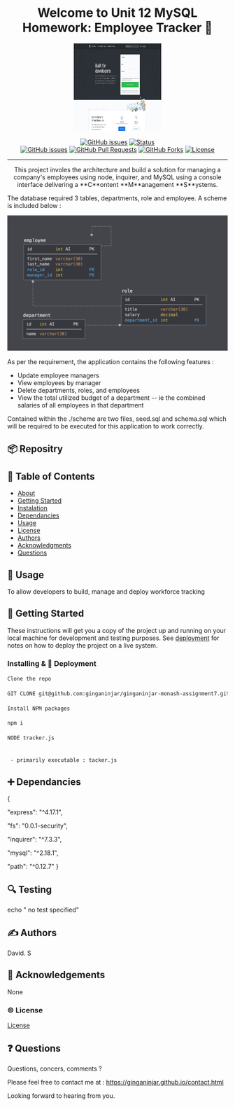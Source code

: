 <h1 align="center">Welcome to Unit 12 MySQL Homework: Employee Tracker 👋</h1>

  <p align="center">
  <a href="www.github.com" rel="noopener">
 <img width=200px height=200px src="./siteimg.jpeg" alt="Unit 12 MySQL Homework: Employee Tracker logo"></a>
</p>


<div align="center">

  [![GitHub issues](https://img.shields.io/github/followers/ginganinjar?label=Follow)](/issues)
  [![Status](https://img.shields.io/badge/status-active-success.svg)]()  
  [![GitHub issues](https://img.shields.io/github/issues/ginganinjar/monash-assignment-12)](/issues)
  [![GitHub Pull Requests](	https://img.shields.io/github/issues-pr/ginganinjar/monash-assignment-12)]()
  [![GitHub Forks](	https://img.shields.io/github/forks/ginganinjar/monash-assignment-12?label=Fork)]()
  [![License](https://img.shields.io/badge/license-MIT-blue.svg)](https://opensource.org/licenses/mit-license.php)

</div>

---

<p align="center">  This project involes the architecture and build a solution for managing a company's employees using node, inquirer, and MySQL using a console interface delivering a **C**ontent **M**anagement **S**ystems.

The database required 3 tables, departments, role and employee. A scheme is included below :

![Database Schema](Assets/schema.png)

As per the requirement, the application contains the following features :
 
  * Update employee managers
  * View employees by manager
  * Delete departments, roles, and employees
  * View the total utilized budget of a department -- ie the combined salaries of all employees in that department

Contained within the ./scheme are two files, seed.sql and schema.sql which will be required to be executed for this application to work correctly.


</p>

## :package: Repositry
[<repositry>](https://github.com/ginganinjar/monash-assignment-12)

## 📝 Table of Contents
- [About](#about)
- [Getting Started](#getting_started)
- [Instalation](#deployment)
- [Dependancies](#dependancies)
- [Usage](#usage)
- [License](#license)
- [Authors](#contributing)
- [Acknowledgments](#acknowledgement)
- [Questions](#questions)

## 🧐 Usage <a name = "about"></a>
To allow developers to build, manage and deploy workforce tracking

## 🏁 Getting Started <a name = "getting_started"></a>
These instructions will get you a copy of the project up and running on your local machine for development and testing purposes. See [deployment](#deployment) for notes on how to deploy the project on a live system.

### Installing & 🚀 Deployment <a name = "deployment"></a>

```sh
Clone the repo 

GIT CLONE git@github.com:ginganinjar/ginganinjar-monash-assignment7.git from your console.   

Install NPM packages

npm i

NODE tracker.js

 
 - primarily executable : tacker.js
```
## :heavy_plus_sign: Dependancies  <a name = "dependancies"></a>
{
 
 "express": "^4.17.1",
 
 "fs": "0.0.1-security",
 
 "inquirer": "^7.3.3",
 
 "mysql": "^2.18.1",
 
 "path": "^0.12.7"
}

## :mag: Testing  <a name = "built_using"></a>
echo " no test specified" 

## ✍️ Authors <a name = "contributing"></a>
David. S

## 🎉 Acknowledgements <a name = "acknowledgement"></a>
None

### :copyright: License <a name = "license"></a>

[License](https://opensource.org/licenses/mit-license.php)

## :question: Questions <a name = "<questions"></a>
Questions, concers, comments ? 

Please feel free to contact me at : https://ginganinjar.github.io/contact.html

Looking forward to hearing from you.
